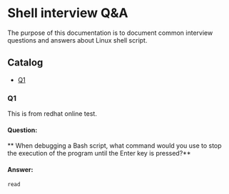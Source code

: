 # Shell interview Q&A
The purpose of this documentation is to document common interview questions and answers about Linux shell script.

## Catalog
* [Q1 ](#Q1)

### Q1
This is from redhat online test.

#### **Question:**
** When debugging a Bash script, what command would you use to stop the execution of the program until the Enter key is pressed?**


#### Answer:
```
read
```
